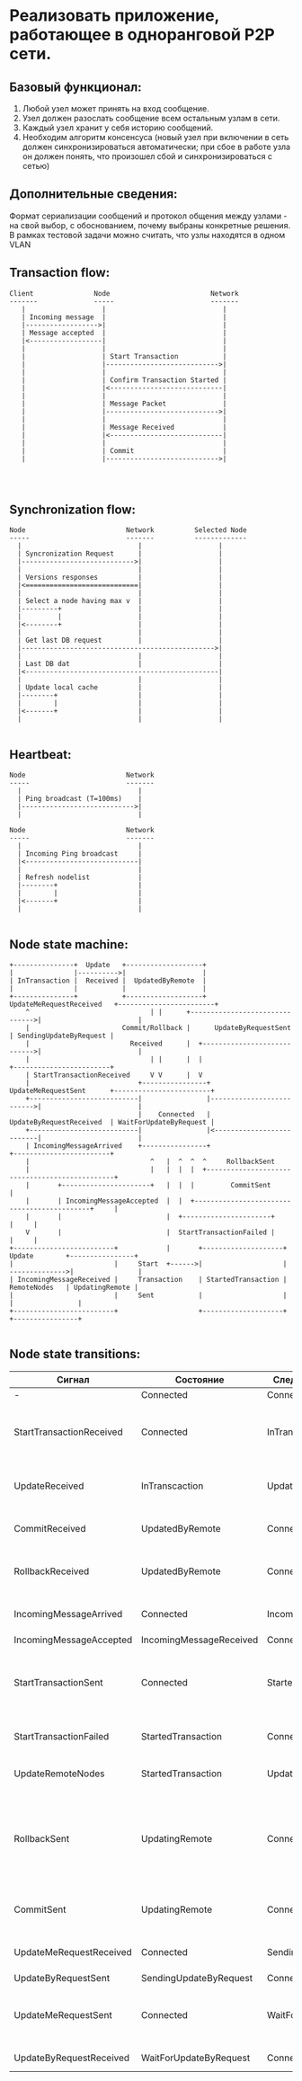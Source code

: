Реализовать приложение, работающее в одноранговой P2P сети. 
===========================================================

Базовый функционал:
-------------------
1. Любой узел может принять на вход сообщение.
2. Узел должен разослать сообщение всем остальным узлам в сети.
3. Каждый узел хранит у себя историю сообщений.
4. Необходим алгоритм консенсуса (новый узел при включении в сеть должен синхронизироваться автоматически; при сбое в работе узла он должен понять, что произошел сбой и синхронизироваться с сетью)

Дополнительные сведения:
------------------------
Формат сериализации сообщений и протокол общения между узлами - на свой выбор, с обоснованием, почему выбраны конкретные решения. В рамках тестовой задачи можно считать, что узлы находятся в одном VLAN


Transaction flow:
-----------------

```
Client               Node                         Network
-------              -----                        -------
   |                   |                             |
   | Incoming message  |                             |
   |------------------>|                             |
   | Message accepted  |                             |
   |<------------------|                             |
   |                   |                             |   
   |                   | Start Transaction           |   
   |                   |---------------------------->|
   |                   |                             |
   |                   | Confirm Transaction Started |
   |                   |<----------------------------|
   |                   |                             |   
   |                   | Message Packet              |
   |                   |---------------------------->|
   |                   |                             |   
   |                   | Message Received            |
   |                   |<----------------------------|
   |                   |                             |   
   |                   | Commit                      |
   |                   |---------------------------->|
   
   
      
```

Synchronization flow:
---------------------

```
Node                         Network          Selected Node
-----                        -------          -------------
  |                             |                   |
  | Syncronization Request      |                   |
  |---------------------------->|                   |
  |                             |                   |
  | Versions responses          |                   |
  |<============================|                   |
  |                             |                   |
  | Select a node having max v  |                   |
  |---------+                   |                   |
  |         |                   |                   |
  |<--------+                   |                   |
  |                             |                   |
  | Get last DB request         |                   |
  |------------------------------------------------>|
  |                             |                   |
  | Last DB dat                 |                   |
  |<------------------------------------------------|
  |                             |                   |
  | Update local cache          |                   |
  |--------+                    |                   |
  |        |                    |                   |
  |<-------+                    |                   |
  |                             |                   |
  
```

Heartbeat:
----------

```
Node                         Network
-----                        -------
  |                             |
  | Ping broadcast (T=100ms)    |
  |---------------------------->|
  |                             |
    
Node                         Network
-----                        -------
  |                             |
  | Incoming Ping broadcast     |
  |<----------------------------|
  |                             |
  | Refresh nodelist            |
  |--------+                    |
  |        |                    |
  |<-------+                    |
  |                             |
  
```

Node state machine:
-------------------

```
+---------------+  Update   +-------------------+                        
|               |---------->|                   |                     
| InTransaction |  Received |  UpdatedByRemote  |                                            
|               |           |                   |                                     
+---------------+           +-------------------+  UpdateMeRequestReceived   +------------------------+
    ^                              | |      +------------------------------->|                        |
    |                       Commit/Rollback |      UpdateByRequestSent       | SendingUpdateByRequest | 
    |                         Received      |  +---------------------------->|                        |
    |                              | |      |  |                             +------------------------+
    | StartTransactionReceived     V V      |  V                         
    |                           +----------------+  UpdateMeRequestSent      +------------------------+
    +---------------------------|                |-------------------------->|                        |
                                |    Connected   |  UpdateByRequestReceived  | WaitForUpdateByRequest |
    +---------------------------|                |<--------------------------|                        |
    | IncomingMessageArrived    +----------------+                           +------------------------+
    |                              ^   |  ^  ^  ^     RollbackSent
    |                              |   |  |  |  +-----------------------------------------------+
    |       +----------------------+   |  |  |         CommitSent                               |  
    |       | IncomingMessageAccepted  |  |  +--------------------------------------------+     | 
    |       |                          |  +----------------------+                        |     |
    V       |                          |  StartTransactionFailed |                        |     | 
+-------------------------+            |       +--------------------+  Update        +----------------+
|                         |     Start  +------>|                    | -------------->|                |
| IncomingMessageReceived |     Transaction    | StartedTransaction |  RemoteNodes   | UpdatingRemote |
|                         |     Sent           |                    |                |                |
+-------------------------+                    +--------------------+                +----------------+
  
```

Node state transitions:
-----------------------

| Сигнал | Состояние | Следующее состояние | Действие |
|--------|-----------|---------------------|----------|
| - | Connected | Connected | - |
| StartTransactionReceived | Connected | InTranscaction | Старт транзакции, готовность к приёму апдейта |
| UpdateReceived | InTranscaction | UpdatedByRemote | Обновление хранилища, отправка подтверждения |
| CommitReceived | UpdatedByRemote | Connected | Фиксация состояния хранилища |
| RollbackReceived | UpdatedByRemote | Connected | Откат изменений последнего обновления |
| IncomingMessageArrived | Connected | IncomingMessageReceived | Сохранение входящего сообщения |
| IncomingMessageAccepted | IncomingMessageReceived | Connected | - |
| StartTransactionSent | Connected | StartedTransaction | Отправка бродкаста о старте транзакции, ожидание подтверждений |
| StartTransactionFailed | StartedTransaction | Connected | Обработка ошибки старта транзакции |
| UpdateRemoteNodes | StartedTransaction | UpdatingRemote | Отправка бродкаста с обновлением |
| RollbackSent | UpdatingRemote | Connected | Отправка бродкаста с сигналом Rollback, Запланировать повторное обновление позже |
| CommitSent | UpdatingRemote | Connected | Отправка бродкаста с сигналом Commit |
| UpdateMeRequestReceived | Connected | SendingUpdateByRequest | Отправка обновления по запросу |
| UpdateByRequestSent | SendingUpdateByRequest | Connected | - |
| UpdateMeRequestSent | Connected | WaitForUpdateByRequest | Отправка запроса на обновление, ожидание ответа |
| UpdateByRequestReceived | WaitForUpdateByRequest | Connected | Обновление хранилища |